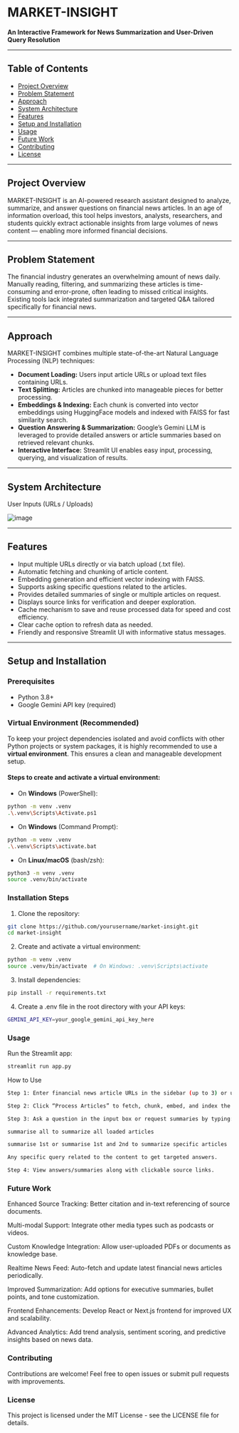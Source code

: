 # MARKET-INSIGHT  
**An Interactive Framework for News Summarization and User-Driven Query Resolution**

---

## Table of Contents

- [Project Overview](#project-overview)  
- [Problem Statement](#problem-statement)  
- [Approach](#approach)  
- [System Architecture](#system-architecture)  
- [Features](#features)  
- [Setup and Installation](#setup-and-installation)  
- [Usage](#usage)  
- [Future Work](#future-work)  
- [Contributing](#contributing)  
- [License](#license)

---

## Project Overview

MARKET-INSIGHT is an AI-powered research assistant designed to analyze, summarize, and answer questions on financial news articles. In an age of information overload, this tool helps investors, analysts, researchers, and students quickly extract actionable insights from large volumes of news content — enabling more informed financial decisions.

---

## Problem Statement

The financial industry generates an overwhelming amount of news daily. Manually reading, filtering, and summarizing these articles is time-consuming and error-prone, often leading to missed critical insights. Existing tools lack integrated summarization and targeted Q&A tailored specifically for financial news.

---

## Approach

MARKET-INSIGHT combines multiple state-of-the-art Natural Language Processing (NLP) techniques:

- **Document Loading:** Users input article URLs or upload text files containing URLs.  
- **Text Splitting:** Articles are chunked into manageable pieces for better processing.  
- **Embeddings & Indexing:** Each chunk is converted into vector embeddings using HuggingFace models and indexed with FAISS for fast similarity search.  
- **Question Answering & Summarization:** Google’s Gemini LLM is leveraged to provide detailed answers or article summaries based on retrieved relevant chunks.  
- **Interactive Interface:** Streamlit UI enables easy input, processing, querying, and visualization of results.

---

## System Architecture

User Inputs (URLs / Uploads)

![image](https://github.com/user-attachments/assets/24a4b1e6-cad3-4ea5-bbe5-63a4a9261b47)



---

## Features

- Input multiple URLs directly or via batch upload (.txt file).  
- Automatic fetching and chunking of article content.  
- Embedding generation and efficient vector indexing with FAISS.  
- Supports asking specific questions related to the articles.  
- Provides detailed summaries of single or multiple articles on request.  
- Displays source links for verification and deeper exploration.  
- Cache mechanism to save and reuse processed data for speed and cost efficiency.  
- Clear cache option to refresh data as needed.  
- Friendly and responsive Streamlit UI with informative status messages.

---

## Setup and Installation

### Prerequisites

- Python 3.8+  
- Google Gemini API key (required)  

### Virtual Environment (Recommended)

To keep your project dependencies isolated and avoid conflicts with other Python projects or system packages, it is highly recommended to use a **virtual environment**. This ensures a clean and manageable development setup.

#### Steps to create and activate a virtual environment:

- On **Windows** (PowerShell):
```bash
python -m venv .venv
.\.venv\Scripts\Activate.ps1
```

- On **Windows** (Command Prompt):
```bash
python -m venv .venv
.\.venv\Scripts\activate.bat
```
- On **Linux/macOS** (bash/zsh):
```bash
python3 -m venv .venv
source .venv/bin/activate
```

### Installation Steps

1. Clone the repository:  
```bash
git clone https://github.com/yourusername/market-insight.git
cd market-insight 
```

2. Create and activate a virtual environment:
```bash
python -m venv .venv
source .venv/bin/activate  # On Windows: .venv\Scripts\activate
```

3. Install dependencies:
```bash
pip install -r requirements.txt
```

4. Create a .env file in the root directory with your API keys:
```bash
GEMINI_API_KEY=your_google_gemini_api_key_here
```

### Usage
Run the Streamlit app:
```bash
streamlit run app.py
```
How to Use
```bash
Step 1: Enter financial news article URLs in the sidebar (up to 3) or upload a .txt file with URLs.

Step 2: Click “Process Articles” to fetch, chunk, embed, and index the articles.

Step 3: Ask a question in the input box or request summaries by typing:

summarise all to summarize all loaded articles

summarise 1st or summarise 1st and 2nd to summarize specific articles

Any specific query related to the content to get targeted answers.

Step 4: View answers/summaries along with clickable source links.
```

### Future Work
Enhanced Source Tracking: Better citation and in-text referencing of source documents.

Multi-modal Support: Integrate other media types such as podcasts or videos.

Custom Knowledge Integration: Allow user-uploaded PDFs or documents as knowledge base.

Realtime News Feed: Auto-fetch and update latest financial news articles periodically.

Improved Summarization: Add options for executive summaries, bullet points, and tone customization.

Frontend Enhancements: Develop React or Next.js frontend for improved UX and scalability.

Advanced Analytics: Add trend analysis, sentiment scoring, and predictive insights based on news data.

### Contributing
Contributions are welcome! Feel free to open issues or submit pull requests with improvements.

### License
This project is licensed under the MIT License - see the LICENSE file for details.
